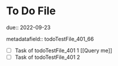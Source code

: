 # To Do File

due:: 2022-09-23

metadatafield:: todoTestFile_401\_66

- [ ] Task of todoTestFile_401 1 [[Query me]]
- [ ] Task of todoTestFile_401 2
